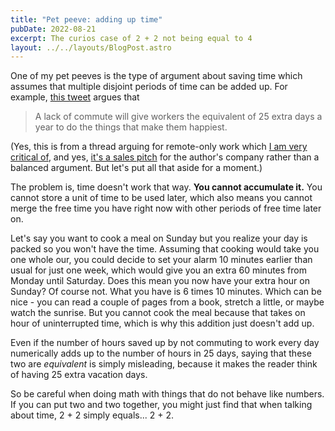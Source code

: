 ```yaml
---
title: "Pet peeve: adding up time"
pubDate: 2022-08-21
excerpt: The curios case of 2 + 2 not being equal to 4
layout: ../../layouts/BlogPost.astro
---
```


One of my pet peeves is the type of argument about saving time
which assumes that multiple disjoint periods of time can be added up.
For example, [this tweet](https://twitter.com/chris_herd/status/1560614972300066816) argues that

> A lack of commute will give workers the equivalent of 25 extra days a year to do the things that make them happiest.

(Yes, this is from a thread arguing for remote-only work
which [I am very critical of](https://namingthings.tech/blog/good-for-you),
and yes, [it's a sales pitch](https://twitter.com/GergelyOrosz/status/1560969553802366977) for the author's company
rather than a balanced argument.
But let's put all that aside for a moment.)

The problem is, time doesn't work that way.
**You cannot accumulate it.**
You cannot store a unit of time to be used later,
which also means you cannot merge the free time you have right now
with other periods of free time later on.

Let's say you want to cook a meal on Sunday
but you realize your day is packed so you won't have the time.
Assuming that cooking would take you one whole our,
you could decide to set your alarm 10 minutes earlier than usual for just one week,
which would give you an extra 60 minutes from Monday until Saturday.
Does this mean you now have your extra hour on Sunday? Of course not.
What you have is 6 times 10 minutes.
Which can be nice - you can read a couple of pages from a book,
stretch a little, or maybe watch the sunrise.
But you cannot cook the meal because that takes on hour of uninterrupted time,
which is why this addition just doesn't add up.

Even if the number of hours saved up by not commuting to work every day
numerically adds up to the number of hours in 25 days,
saying that these two are _equivalent_ is simply misleading,
because it makes the reader think of having 25 extra vacation days.

So be careful when doing math with things that do not behave like numbers.
If you can put two and two together,
you might just find that when talking about time,
2 + 2 simply equals... 2 + 2.
